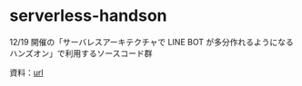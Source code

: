 # serverless-handson

12/19 開催の「サーバレスアーキテクチャで LINE BOT が多分作れるようになるハンズオン」で利用するソースコード群

資料：[url](WIP)
